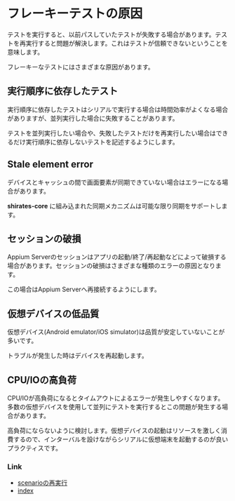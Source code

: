 # フレーキーテストの原因

テストを実行すると、以前パスしていたテストが失敗する場合があります。テストを再実行すると問題が解決します。これはテストが信頼できないということを意味します。

フレーキーなテストにはさまざまな原因があります。

## 実行順序に依存したテスト

実行順序に依存したテストはシリアルで実行する場合は時間効率がよくなる場合がありますが、並列実行した場合に失敗することがあります。

テストを並列実行したい場合や、失敗したテストだけを再実行したい場合はできるだけ実行順序に依存しないテストを記述するようにします。

## Stale element error

デバイスとキャッシュの間で画面要素が同期できていない場合はエラーになる場合があります。

**shirates-core** に組み込まれた同期メカニズムは可能な限り同期をサポートします。

## セッションの破損

Appium Serverのセッションはアプリの起動/終了/再起動などによって破損する場合があります。セッションの破損はさまざまな種類のエラーの原因となります。

この場合はAppium Serverへ再接続するようにします。

## 仮想デバイスの低品質

仮想デバイス(Android emulator/iOS simulator)は品質が安定していないことが多いです。

トラブルが発生した時はデバイスを再起動します。

## CPU/IOの高負荷

CPU/IOが高負荷になるとタイムアウトによるエラーが発生しやすくなります。多数の仮想デバイスを使用して並列にテストを実行するとこの問題が発生する場合があります。

高負荷にならないように検討します。仮想デバイスの起動はリソースを激しく消費するので、インターバルを設けながらシリアルに仮想端末を起動するのが良いプラクティスです。

### Link

- [scenarioの再実行](rerun_scenario_ja.md)
- [index](../../index_ja.md)
